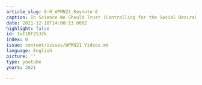 ```yaml
---
article_slug: 8-0_WPRN21_Keynote 8
caption: In Science We Should Trust (Controlling for the Social Desirability Bias)
date: 2021-12-10T14:00:13.000Z
highlight: false
id: IxE1RFZSJZk
index: 0
issue: content/issues/WPRN21 Videos.md
language: English
picture: ''
type: youtube
years: 2021

---
```

